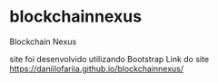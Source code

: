 # blockchainnexus
Blockchain Nexus 



 site foi desenvolvido utilizando Bootstrap 
 Link do site https://daniilofariia.github.io/blockchainnexus/
